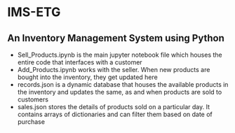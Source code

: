 # IMS-ETG
## An Inventory Management System using Python

* Sell_Products.ipynb is the main jupyter notebook file which houses the entire code that interfaces with a customer
* Add_Products.ipynb works with the seller. When new products are bought into the inventory, they get updated here
* records.json is a dynamic database that houses the available products in the inventory and updates the same, as and when products are sold to customers
* sales.json stores the details of products sold on a particular day. It contains arrays of dictionaries and can filter them based on date of purchase

